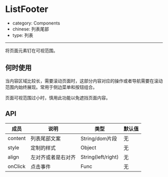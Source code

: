# ListFooter

- category: Components
- chinese: 列表尾部
- type: 列表

---

将页面元素钉在可视范围。

## 何时使用

当内容区域比较长，需要滚动页面时，这部分内容对应的操作或者导航需要在滚动范围内始终展现。常用于侧边菜单和按钮组合。

页面可视范围过小时，慎用此功能以免遮挡页面内容。

## API


| 成员        | 说明           | 类型               | 默认值       |
|-------------|----------------|--------------------|--------------|
| content      | 列表尾部文案   | String/dom片段        | 无
| style      | 定制的样式       | Object           | 无
| align      | 左对齐或者是右对齐   | String(left/right) | 无
| onClick      | 点击事件   | Func |   无  |
